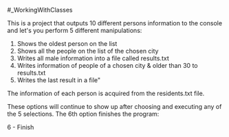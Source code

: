 #_WorkingWithClasses

This is a project that outputs 10 different persons information to the console and let's you perform 5 different manipulations:

1. Shows the oldest person on the list
2. Shows all the people on the list of the chosen city
3. Writes all male information into a file called results.txt
4. Writes information of people of a chosen city & older than 30 to results.txt
5. Writes the last result in a file"

The information of each person is acquired from the residents.txt file.

These options will continue to show up after choosing and executing any of 
the 5 selections. The 6th option finishes the program:

6 - Finish
